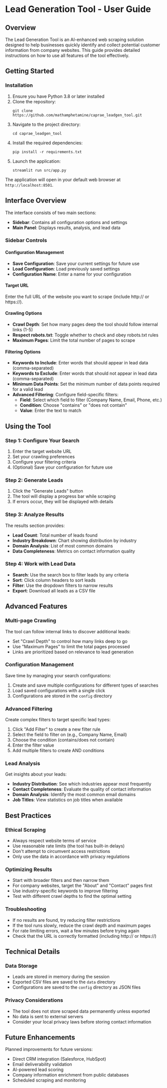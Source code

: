 # Lead Generation Tool - User Guide

## Overview

The Lead Generation Tool is an AI-enhanced web scraping solution designed to help businesses quickly identify and collect potential customer information from company websites. This guide provides detailed instructions on how to use all features of the tool effectively.

## Getting Started

### Installation

1. Ensure you have Python 3.8 or later installed
2. Clone the repository:
   ```
   git clone https://github.com/mathamphetamine/caprae_leadgen_tool.git
   ```
3. Navigate to the project directory:
   ```
   cd caprae_leadgen_tool
   ```
4. Install the required dependencies:
   ```
   pip install -r requirements.txt
   ```
5. Launch the application:
   ```
   streamlit run src/app.py
   ```

The application will open in your default web browser at `http://localhost:8501`.

## Interface Overview

The interface consists of two main sections:
- **Sidebar**: Contains all configuration options and settings
- **Main Panel**: Displays results, analysis, and lead data

### Sidebar Controls

#### Configuration Management
- **Save Configuration**: Save your current settings for future use
- **Load Configuration**: Load previously saved settings
- **Configuration Name**: Enter a name for your configuration

#### Target URL
Enter the full URL of the website you want to scrape (include http:// or https://).

#### Crawling Options
- **Crawl Depth**: Set how many pages deep the tool should follow internal links (1-5)
- **Respect robots.txt**: Toggle whether to check and obey robots.txt rules
- **Maximum Pages**: Limit the total number of pages to scrape

#### Filtering Options
- **Keywords to Include**: Enter words that should appear in lead data (comma-separated)
- **Keywords to Exclude**: Enter words that should not appear in lead data (comma-separated)
- **Minimum Data Points**: Set the minimum number of data points required for a valid lead
- **Advanced Filtering**: Configure field-specific filters:
  - **Field**: Select which field to filter (Company Name, Email, Phone, etc.)
  - **Condition**: Choose "contains" or "does not contain"
  - **Value**: Enter the text to match

## Using the Tool

### Step 1: Configure Your Search
1. Enter the target website URL
2. Set your crawling preferences
3. Configure your filtering criteria
4. (Optional) Save your configuration for future use

### Step 2: Generate Leads
1. Click the "Generate Leads" button
2. The tool will display a progress bar while scraping
3. If errors occur, they will be displayed with details

### Step 3: Analyze Results
The results section provides:
- **Lead Count**: Total number of leads found
- **Industry Breakdown**: Chart showing distribution by industry
- **Domain Analysis**: List of most common domains
- **Data Completeness**: Metrics on contact information quality

### Step 4: Work with Lead Data
- **Search**: Use the search box to filter leads by any criteria
- **Sort**: Click column headers to sort leads
- **Filter**: Use the dropdown filters to narrow results
- **Export**: Download all leads as a CSV file

## Advanced Features

### Multi-page Crawling
The tool can follow internal links to discover additional leads:
- Set "Crawl Depth" to control how many links deep to go
- Use "Maximum Pages" to limit the total pages processed
- Links are prioritized based on relevance to lead generation

### Configuration Management
Save time by managing your search configurations:
1. Create and save multiple configurations for different types of searches
2. Load saved configurations with a single click
3. Configurations are stored in the `config` directory

### Advanced Filtering
Create complex filters to target specific lead types:
1. Click "Add Filter" to create a new filter rule
2. Select the field to filter on (e.g., Company Name, Email)
3. Choose the condition (contains/does not contain)
4. Enter the filter value
5. Add multiple filters to create AND conditions

### Lead Analysis
Get insights about your leads:
- **Industry Distribution**: See which industries appear most frequently
- **Contact Completeness**: Evaluate the quality of contact information
- **Domain Analysis**: Identify the most common email domains
- **Job Titles**: View statistics on job titles when available

## Best Practices

### Ethical Scraping
- Always respect website terms of service
- Use reasonable rate limits (the tool has built-in delays)
- Don't attempt to circumvent access restrictions
- Only use the data in accordance with privacy regulations

### Optimizing Results
- Start with broader filters and then narrow them
- For company websites, target the "About" and "Contact" pages first
- Use industry-specific keywords to improve filtering
- Test with different crawl depths to find the optimal setting

### Troubleshooting
- If no results are found, try reducing filter restrictions
- If the tool runs slowly, reduce the crawl depth and maximum pages
- For rate limiting errors, wait a few minutes before trying again
- Check that the URL is correctly formatted (including http:// or https://)

## Technical Details

### Data Storage
- Leads are stored in memory during the session
- Exported CSV files are saved to the `data` directory
- Configurations are saved to the `config` directory as JSON files

### Privacy Considerations
- The tool does not store scraped data permanently unless exported
- No data is sent to external servers
- Consider your local privacy laws before storing contact information

## Future Enhancements

Planned improvements for future versions:
- Direct CRM integration (Salesforce, HubSpot)
- Email deliverability validation
- AI-powered lead scoring
- Company information enrichment from public databases
- Scheduled scraping and monitoring 